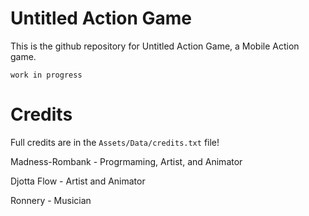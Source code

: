 # Untitled Action Game
This is the github repository for Untitled Action Game, a Mobile Action game.

```work in progress```

# Credits
Full credits are in the ```Assets/Data/credits.txt``` file!

Madness-Rombank - Progrmaming, Artist, and Animator

Djotta Flow - Artist and Animator

Ronnery - Musician
